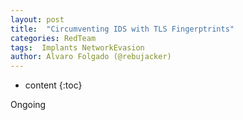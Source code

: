 ```yaml
---
layout: post
title:  "Circumventing IDS with TLS Fingerptrints"
categories: RedTeam
tags:  Implants NetworkEvasion
author: Alvaro Folgado (@rebujacker)
---
```


* content
{:toc}


Ongoing

